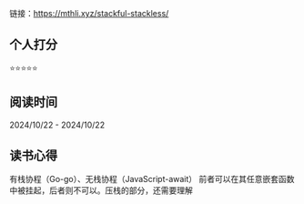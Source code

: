 链接：https://mthli.xyz/stackful-stackless/

## 个人打分
⭐️⭐️⭐️⭐️⭐️

## 阅读时间
2024/10/22 - 2024/10/22

## 读书心得
有栈协程（Go-go）、无栈协程（JavaScript-await）
前者可以在其任意嵌套函数中被挂起，后者则不可以。压栈的部分，还需要理解